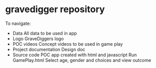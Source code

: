 # gravedigger repository

To navigate:
- Data 
    All data to be used in app
- Logo
    GraveDiggers logo
- POC videos
    Concept videos to be used in game play
- Project documentation
    Design doc
- Source code
    POC app created with html and javascript
    Run GamePlay.html
    Select age, gender and choices and view outcome
    
    
